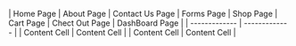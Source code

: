 |  Home Page  |  About Page  |  Contact Us Page  |  Forms Page  |  Shop Page  |  Cart Page  |  Chect Out Page  |  DashBoard Page  |
| ------------- | ------------- |
| Content Cell  | Content Cell  |
| Content Cell  | Content Cell  |
